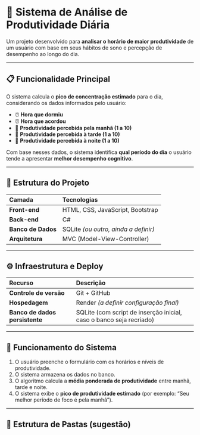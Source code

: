 # 🧠 Sistema de Análise de Produtividade Diária

Um projeto desenvolvido para **analisar o horário de maior produtividade** de um usuário com base em seus hábitos de sono e percepção de desempenho ao longo do dia.

---

## 📋 Funcionalidade Principal

O sistema calcula o **pico de concentração estimado** para o dia, considerando os dados informados pelo usuário:

- ⏰ **Hora que dormiu**
- ⏰ **Hora que acordou**
- 🌅 **Produtividade percebida pela manhã (1 a 10)**
- 🌇 **Produtividade percebida à tarde (1 a 10)**
- 🌃 **Produtividade percebida à noite (1 a 10)**

Com base nesses dados, o sistema identifica **qual período do dia** o usuário tende a apresentar **melhor desempenho cognitivo**.

---

## 🧩 Estrutura do Projeto

| Camada | Tecnologias |
|:-------|:-------------|
| **Front-end** | HTML, CSS, JavaScript, Bootstrap |
| **Back-end** | C# |
| **Banco de Dados** | SQLite *(ou outro, ainda a definir)* |
| **Arquitetura** | MVC (Model-View-Controller) |

---

## ⚙️ Infraestrutura e Deploy

| Recurso | Descrição |
|:--------|:-----------|
| **Controle de versão** | Git + GitHub |
| **Hospedagem** | Render *(a definir configuração final)* |
| **Banco de dados persistente** | SQLite (com script de inserção inicial, caso o banco seja recriado) |

---

## 🧮 Funcionamento do Sistema

1. O usuário preenche o formulário com os horários e níveis de produtividade.  
2. O sistema armazena os dados no banco.  
3. O algoritmo calcula a **média ponderada de produtividade** entre manhã, tarde e noite.  
4. O sistema exibe o **pico de produtividade estimado** (por exemplo: “Seu melhor período de foco é pela manhã”).  

---

## 🧱 Estrutura de Pastas (sugestão)

